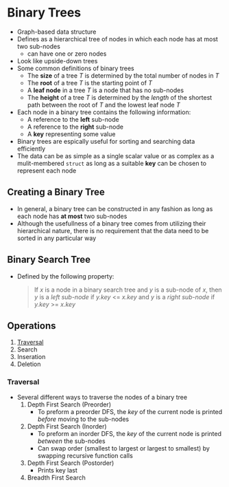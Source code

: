 # Binary Trees

- Graph-based data structure
- Defines as a hierarchical tree of nodes in which each node has at most two sub-nodes
  - can have one or zero nodes
- Look like upside-down trees
- Some common definitions of binary trees
  - The __size__ of a tree _T_ is determined by the total number of nodes in _T_
  - The __root__ of a tree _T_ is the starting point of _T_
  - A __leaf node__ in a tree _T_ is a node that has no sub-nodes
  - The __height__ of a tree _T_ is determined by the _length_ of the shortest path between the root of _T_ and the lowest leaf node _T_
- Each node in a binary tree contains the following information:
  - A reference to the __left__ sub-node
  - A reference to the __right__ sub-node
  - A __key__ representing some value
- Binary trees are espically useful for sorting and searching data efficiently
- The data can be as simple as a single scalar value or as complex as a mulit-membered `struct` as long as a suitable __key__ can be chosen to represent each node

## Creating a Binary Tree

- In general, a binary tree can be constructed in any fashion as long as each node has __at most__ two sub-nodes
- Although the usefullness of a binary tree comes from utilizing their hierarchical nature, there is no requirement that the data need to be sorted in any particular way

## Binary Search Tree

- Defined by the following property:
  > If _x_ is a node in a binary search tree and _y_ is a sub-node of _x_, then _y_ is a _left sub-node_ if _y.key_ <= _x.key_ and _y_ is a _right sub-node_ if _y.key_ >= _x.key_

## Operations

1. [Traversal](README.md?plain=1#L36)
2. Search
3. Inseration
4. Deletion

### Traversal

- Several different ways to traverse the nodes of a binary tree
    1. Depth First Search (Preorder)
        - To preform a preorder DFS, the _key_ of the current node is printed _before_ moving to the sub-nodes
    2. Depth First Search (Inorder)
        - To preform an inorder DFS, the _key_ of the current node is printed _between_ the sub-nodes 
        - Can swap order (smallest to largest or largest to smallest) by swapping recursive function calls
    3. Depth First Search (Postorder)
        - Prints key last
    4. Breadth First Search


